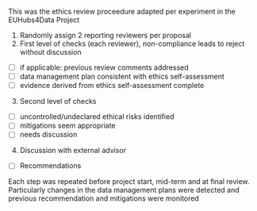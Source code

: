 This was the ethics review proceedure adapted per experiment in the EUHubs4Data Project


1. Randomly assign 2 reporting reviewers per proposal
2. First level of checks (each reviewer), non-compliance leads to reject without discussion 
  - [ ] if applicable: previous review comments addressed 
  - [ ] data management plan consistent with ethics self-assessment
  - [ ] evidence derived from ethics self-assessment complete
3. Second level of checks
  - [ ] uncontrolled/undeclared ethical risks identified
  - [ ] mitigations seem appropriate
  - [ ] needs discussion 
4. Discussion with external advisor
  - [ ] Recommendations 


Each step was repeated before project start, mid-term and at final review. Particularly changes in the data management plans were detected and previous recommendation and mitigations were monitored

